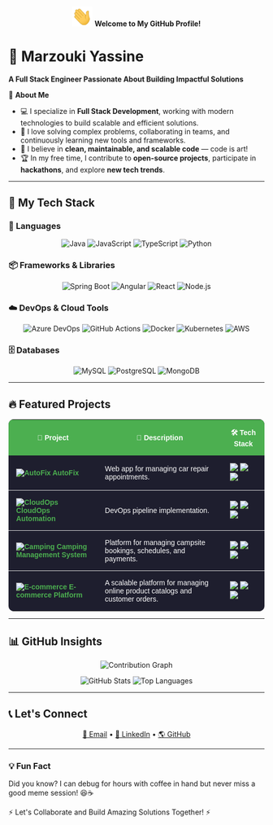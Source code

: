 <p align="center">
  <img src="https://raw.githubusercontent.com/ABSphreak/ABSphreak/master/gifs/Hi.gif" width="40px"> 
  <strong>Welcome to My GitHub Profile!</strong>
</p>

# 🚀 Marzouki Yassine
**A Full Stack Engineer Passionate About Building Impactful Solutions**

🌟 **About Me**
- 💻 I specialize in **Full Stack Development**, working with modern technologies to build scalable and efficient solutions.
- 🧩 I love solving complex problems, collaborating in teams, and continuously learning new tools and frameworks.
- 🎯 I believe in **clean, maintainable, and scalable code** — code is art!
- 🏆 In my free time, I contribute to **open-source projects**, participate in **hackathons**, and explore **new tech trends**.

---

## 💼 My Tech Stack  
### 🚀 Languages
<p align="center">
  <img src="https://img.shields.io/badge/Java-007396?style=for-the-badge&logo=java&logoColor=white" alt="Java">
  <img src="https://img.shields.io/badge/JavaScript-F7DF1E?style=for-the-badge&logo=javascript&logoColor=black" alt="JavaScript">
  <img src="https://img.shields.io/badge/TypeScript-3178C6?style=for-the-badge&logo=typescript&logoColor=white" alt="TypeScript">
  <img src="https://img.shields.io/badge/Python-3776AB?style=for-the-badge&logo=python&logoColor=white" alt="Python">
</p>

### 📦 Frameworks & Libraries
<p align="center">
  <img src="https://img.shields.io/badge/Spring_Boot-6DB33F?style=for-the-badge&logo=spring-boot&logoColor=white" alt="Spring Boot">
  <img src="https://img.shields.io/badge/Angular-DD0031?style=for-the-badge&logo=angular&logoColor=white" alt="Angular">
  <img src="https://img.shields.io/badge/React-20232A?style=for-the-badge&logo=react&logoColor=61DAFB" alt="React">
  <img src="https://img.shields.io/badge/Node.js-339933?style=for-the-badge&logo=node.js&logoColor=white" alt="Node.js">
</p>

### ☁️ DevOps & Cloud Tools
<p align="center">
  <img src="https://img.shields.io/badge/Azure_DevOps-0078D7?style=for-the-badge&logo=azure-devops&logoColor=white" alt="Azure DevOps">
  <img src="https://img.shields.io/badge/GitHub_Actions-2088FF?style=for-the-badge&logo=github-actions&logoColor=white" alt="GitHub Actions">
  <img src="https://img.shields.io/badge/Docker-2496ED?style=for-the-badge&logo=docker&logoColor=white" alt="Docker">
  <img src="https://img.shields.io/badge/Kubernetes-326CE5?style=for-the-badge&logo=kubernetes&logoColor=white" alt="Kubernetes">
  <img src="https://img.shields.io/badge/AWS-232F3E?style=for-the-badge&logo=amazon-aws&logoColor=white" alt="AWS">
</p>

### 🗄️ Databases
<p align="center">
  <img src="https://img.shields.io/badge/MySQL-4479A1?style=for-the-badge&logo=mysql&logoColor=white" alt="MySQL">
  <img src="https://img.shields.io/badge/PostgreSQL-4169E1?style=for-the-badge&logo=postgresql&logoColor=white" alt="PostgreSQL">
  <img src="https://img.shields.io/badge/MongoDB-47A248?style=for-the-badge&logo=mongodb&logoColor=white" alt="MongoDB">
</p>

---

## 🔥 Featured Projects
<table style="width: 100%; border-collapse: collapse; text-align: left; font-family: Arial, sans-serif; background-color: #1e1e2e; color: white; border-radius: 10px; overflow: hidden;">
  <tr style="background-color: #4CAF50; color: white; text-align: center;">
    <th style="padding: 15px;">🚀 Project</th>
    <th style="padding: 15px;">📄 Description</th>
    <th style="padding: 15px;">🛠 Tech Stack</th>
  </tr>
  <tr style="border-bottom: 1px solid #ddd;">
    <td style="padding: 15px;">
      <a href="https://github.com/yassinemarzouki/project1" style="color: #4CAF50; font-weight: bold; text-decoration: none;">
        <img src="https://img.icons8.com/ios-filled/50/4CAF50/car-service.png" width="20" alt="AutoFix"> AutoFix
      </a>
    </td>
    <td style="padding: 15px;">Web app for managing car repair appointments.</td>
    <td style="padding: 15px;">
      <img src="https://img.shields.io/badge/Angular-DD0031?style=for-the-badge&logo=angular&logoColor=white"> 
      <img src="https://img.shields.io/badge/Spring_Boot-6DB33F?style=for-the-badge&logo=spring-boot&logoColor=white"> 
      <img src="https://img.shields.io/badge/MySQL-4479A1?style=for-the-badge&logo=mysql&logoColor=white">
    </td>
  </tr>
  <tr style="border-bottom: 1px solid #ddd;">
    <td style="padding: 15px;">
      <a href="https://github.com/yassinemarzouki/project3" style="color: #4CAF50; font-weight: bold; text-decoration: none;">
        <img src="https://img.icons8.com/ios-filled/50/cloud-settings.png" width="20" alt="CloudOps"> CloudOps Automation
      </a>
    </td>
    <td style="padding: 15px;">DevOps pipeline implementation.</td>
    <td style="padding: 15px;">
      <img src="https://img.shields.io/badge/Azure_DevOps-0078D7?style=for-the-badge&logo=azure-devops&logoColor=white"> 
      <img src="https://img.shields.io/badge/Docker-2496ED?style=for-the-badge&logo=docker&logoColor=white"> 
      <img src="https://img.shields.io/badge/Kubernetes-326CE5?style=for-the-badge&logo=kubernetes&logoColor=white">
    </td>
  </tr>
  <tr style="border-bottom: 1px solid #ddd;">
    <td style="padding: 15px;">
      <a href="https://github.com/yassinemarzouki/camping-management" style="color: #4CAF50; font-weight: bold; text-decoration: none;">
        <img src="https://img.icons8.com/ios-filled/50/4CAF50/tent.png" width="20" alt="Camping"> Camping Management System
      </a>
    </td>
    <td style="padding: 15px;">Platform for managing campsite bookings, schedules, and payments.</td>
    <td style="padding: 15px;">
      <img src="https://img.shields.io/badge/Angular-DD0031?style=for-the-badge&logo=angular&logoColor=white"> 
      <img src="https://img.shields.io/badge/Spring_Boot-6DB33F?style=for-the-badge&logo=spring-boot&logoColor=white"> 
      <img src="https://img.shields.io/badge/MySQL-4479A1?style=for-the-badge&logo=mysql&logoColor=white">
    </td>
  </tr>
  <tr>
    <td style="padding: 15px;">
      <a href="https://github.com/yassinemarzouki/ecommerce-platform" style="color: #4CAF50; font-weight: bold; text-decoration: none;">
        <img src="https://img.icons8.com/ios-filled/50/4CAF50/shopping-cart.png" width="20" alt="E-commerce"> E-commerce Platform
      </a>
    </td>
    <td style="padding: 15px;">A scalable platform for managing online product catalogs and customer orders.</td>
    <td style="padding: 15px;">
      <img src="https://img.shields.io/badge/React-20232A?style=for-the-badge&logo=react&logoColor=61DAFB"> 
      <img src="https://img.shields.io/badge/Node.js-339933?style=for-the-badge&logo=node.js&logoColor=white"> 
      <img src="https://img.shields.io/badge/MongoDB-47A248?style=for-the-badge&logo=mongodb&logoColor=white">
    </td>
  </tr>
</table>


---

## 📊 GitHub Insights
<p align="center">
  <img src="https://github-readme-activity-graph.vercel.app/graph?username=yassinemarzouki&theme=github-dark&hide_border=true" alt="Contribution Graph" />
</p>
<p align="center">
  <img src="https://github-readme-stats.vercel.app/api?username=yassinemarzouki&show_icons=true&theme=github_dark&hide_border=true" width="48%" alt="GitHub Stats" />
  <img src="https://github-readme-stats.vercel.app/api/top-langs/?username=yassinemarzouki&layout=compact&langs_count=8&theme=github_dark&hide_border=true" width="48%" alt="Top Languages" />
</p>

---

## 📞 Let's Connect
<p align="center">
  <a href="mailto:yassine.marzouki@esprit.tn">📧 Email</a> •
  <a href="https://linkedin.com/in/yassine-marzouki">💼 LinkedIn</a> •
  <a href="https://github.com/yassinemarzouki">🌎 GitHub</a>
</p>

---

### 💡 Fun Fact
Did you know? I can debug for hours with coffee in hand but never miss a good meme session! 😆☕

⚡ Let's Collaborate and Build Amazing Solutions Together! ⚡

